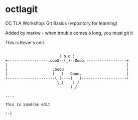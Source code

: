 # octlagit
OC TLA Workshop: Git Basics (repository for learning)

Added by markw - when trouble comes a long, you must git it

This is Kevin's edit.

````

                        ( o o )
+------------------.oooO--(_)--Oooo.------------------+
|                                                     |
|                    .oooO                            |
|                    (   )   Oooo.                    |
+---------------------\ (----(   )--------------------+
                       \_)    ) /
                             (_/

....

This is Sandras edit

:-)
